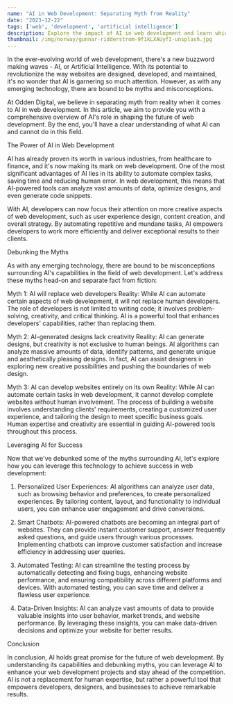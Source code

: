 ```yaml
---
name: "AI in Web Development: Separating Myth from Reality"
date: "2023-12-22"
tags: ['web', 'development', 'artificial intelligence']
description: Explore the impact of AI in web development and learn which claims hold true in our insightful article.
thumbnail: /img/norway/gunnar-ridderstrom-9f1kLXAUyfI-unsplash.jpg
---
```

In the ever-evolving world of web development, there's a new buzzword making waves - AI, or Artificial Intelligence. With its potential to revolutionize the way websites are designed, developed, and maintained, it's no wonder that AI is garnering so much attention. However, as with any emerging technology, there are bound to be myths and misconceptions.

At Odden Digital, we believe in separating myth from reality when it comes to AI in web development. In this article, we aim to provide you with a comprehensive overview of AI's role in shaping the future of web development. By the end, you'll have a clear understanding of what AI can and cannot do in this field.

The Power of AI in Web Development

AI has already proven its worth in various industries, from healthcare to finance, and it's now making its mark on web development. One of the most significant advantages of AI lies in its ability to automate complex tasks, saving time and reducing human error. In web development, this means that AI-powered tools can analyze vast amounts of data, optimize designs, and even generate code snippets.

With AI, developers can now focus their attention on more creative aspects of web development, such as user experience design, content creation, and overall strategy. By automating repetitive and mundane tasks, AI empowers developers to work more efficiently and deliver exceptional results to their clients.

Debunking the Myths

As with any emerging technology, there are bound to be misconceptions surrounding AI's capabilities in the field of web development. Let's address these myths head-on and separate fact from fiction:

Myth 1: AI will replace web developers
Reality: While AI can automate certain aspects of web development, it will not replace human developers. The role of developers is not limited to writing code; it involves problem-solving, creativity, and critical thinking. AI is a powerful tool that enhances developers' capabilities, rather than replacing them.

Myth 2: AI-generated designs lack creativity
Reality: AI can generate designs, but creativity is not exclusive to human beings. AI algorithms can analyze massive amounts of data, identify patterns, and generate unique and aesthetically pleasing designs. In fact, AI can assist designers in exploring new creative possibilities and pushing the boundaries of web design.

Myth 3: AI can develop websites entirely on its own
Reality: While AI can automate certain tasks in web development, it cannot develop complete websites without human involvement. The process of building a website involves understanding clients' requirements, creating a customized user experience, and tailoring the design to meet specific business goals. Human expertise and creativity are essential in guiding AI-powered tools throughout this process.

Leveraging AI for Success

Now that we've debunked some of the myths surrounding AI, let's explore how you can leverage this technology to achieve success in web development:

1. Personalized User Experiences: AI algorithms can analyze user data, such as browsing behavior and preferences, to create personalized experiences. By tailoring content, layout, and functionality to individual users, you can enhance user engagement and drive conversions.

2. Smart Chatbots: AI-powered chatbots are becoming an integral part of websites. They can provide instant customer support, answer frequently asked questions, and guide users through various processes. Implementing chatbots can improve customer satisfaction and increase efficiency in addressing user queries.

3. Automated Testing: AI can streamline the testing process by automatically detecting and fixing bugs, enhancing website performance, and ensuring compatibility across different platforms and devices. With automated testing, you can save time and deliver a flawless user experience.

4. Data-Driven Insights: AI can analyze vast amounts of data to provide valuable insights into user behavior, market trends, and website performance. By leveraging these insights, you can make data-driven decisions and optimize your website for better results.

Conclusion

In conclusion, AI holds great promise for the future of web development. By understanding its capabilities and debunking myths, you can leverage AI to enhance your web development projects and stay ahead of the competition. AI is not a replacement for human expertise, but rather a powerful tool that empowers developers, designers, and businesses to achieve remarkable results.

